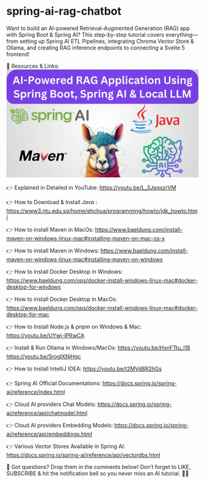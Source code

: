# spring-ai-rag-chatbot
Want to build an AI-powered Retrieval-Augmented Generation (RAG) app with Spring Boot & Spring AI? This step-by-step tutorial covers everything—from setting up Spring AI ETL Pipelines, integrating Chroma Vector Store & Ollama, and creating RAG inference endpoints to connecting a Svelte 5 frontend!

🔗 Resources & Links:
![spring-ai-rag.webp](spring-ai-rag.webp)

👉 Explained in Detailed in YouTube: https://youtu.be/L_3JqqxzrVM

👉 How to Download & Install *Java* : https://www3.ntu.edu.sg/home/ehchua/programming/howto/jdk_howto.html

👉 How to install Maven in MacOs: https://www.baeldung.com/install-maven-on-windows-linux-mac#installing-maven-on-mac-os-x

👉 How to install Maven in Windows: https://www.baeldung.com/install-maven-on-windows-linux-mac#installing-maven-on-windows

👉 How to install Docker Desktop in Windows: https://www.baeldung.com/ops/docker-install-windows-linux-mac#docker-desktop-for-windows

👉 How to install Docker Desktop in MacOs: https://www.baeldung.com/ops/docker-install-windows-linux-mac#docker-desktop-for-mac

👉 How to Install Node.js & pnpm on Windows & Mac: https://youtu.be/UYwi-IPRwCA

👉 Install & Run Ollama in Windows/MacOs: https://youtu.be/HxnFTtu_I18
https://youtu.be/SroglXNjHgc

👉 How to Install IntelliJ IDEA: https://youtu.be/t2MVd8R2hGs

👉 Spring AI Official Documentations: https://docs.spring.io/spring-ai/reference/index.html

👉 Cloud AI providers Chat Models: https://docs.spring.io/spring-ai/reference/api/chatmodel.html

👉 Cloud AI providers Embedding Models: https://docs.spring.io/spring-ai/reference/api/embeddings.html

👉 Various Vector Stores Available in Spring AI: https://docs.spring.io/spring-ai/reference/api/vectordbs.html

💬 Got questions? Drop them in the comments below! Don’t forget to LIKE, SUBSCRIBE & hit the notification bell so you never miss an AI tutorial. 🚀✨
